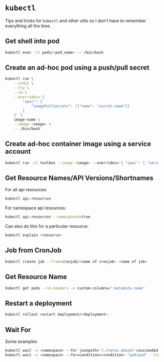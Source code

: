 # `kubectl`

Tips and tricks for `kubectl` and other utils so I don't have to remember everything all the time.

## Get shell into pod

```bash
kubectl exec -it pods/<pod_name> -- /bin/bash
```

## Create an ad-hoc pod using a push/pull secret

```bash
kubectl run \
    --stdin \
    --tty \
    --rm \
    --overrides='{
        "spec": {
            "imagePullSecrets": [{"name": "secret-name"}]
        }
    }' \
    image-name \
    --image <image> \
    -- /bin/bash
```

## Create ad-hoc container image using a service account

```bash
kubectl run -it toolbox --image <image> --overrides='{ "spec": { "serviceAccount": "<sa_name>" }  }'
```

## Get Resource Names/API Versions/Shortnames

For all api resources:

```bash
kubectl api-resources
```

For namespace api resources:

```bash
kubectl api-resources --namespaced=true
```

Can also do this for a particular resource:

```bash
kubectl explain <resource>
```

## Job from CronJob

```bash
kubectl create job --from=cronjob/<name of cronjob> <name of job>
```

## Get Resource Name

```bash
kubectl get pods --no-headers -o custom-columns=":metadata.name"
```

## Restart a deployment

```bash
kubectl rollout restart deployment/<deployment>
```

## Wait For

Some examples

```bash
kubectl wait -n <namespace> --for jsonpath='{.status.phase}'=Succeeded pod/<pod>
kubectl wait -n <namespace> --for=condition=<condition> "pod/pod" --timeout=600s
```
